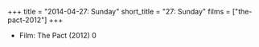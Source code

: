 +++
title = "2014-04-27: Sunday"
short_title = "27: Sunday"
films = ["the-pact-2012"]
+++


* Film: The Pact (2012) 0
